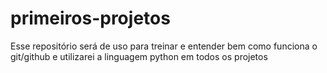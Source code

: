 # primeiros-projetos
Esse repositório será de uso para treinar e entender bem como funciona o git/github e utilizarei a linguagem python em todos os projetos
